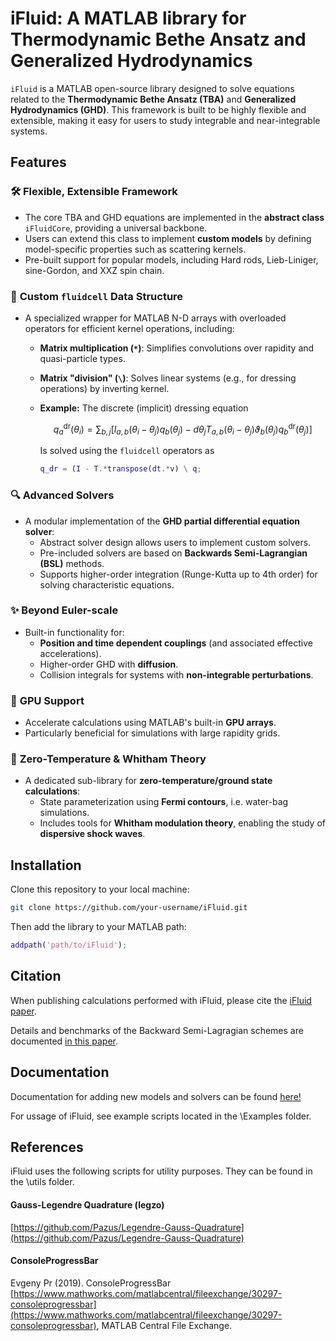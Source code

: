 # iFluid: A MATLAB library for Thermodynamic Bethe Ansatz and Generalized Hydrodynamics

`iFluid` is a MATLAB open-source library designed to solve equations related to the **Thermodynamic Bethe Ansatz (TBA)** and **Generalized Hydrodynamics (GHD)**. This framework is built to be highly flexible and extensible, making it easy for users to study integrable and near-integrable systems.

## Features

### 🛠 **Flexible, Extensible Framework**
- The core TBA and GHD equations are implemented in the **abstract class** `iFluidCore`, providing a universal backbone.
- Users can extend this class to implement **custom models** by defining model-specific properties such as scattering kernels.
- Pre-built support for popular models, including Hard rods, Lieb-Liniger, sine-Gordon, and XXZ spin chain.

### 🧮 **Custom `fluidcell` Data Structure**
- A specialized wrapper for MATLAB N-D arrays with overloaded operators for efficient kernel operations, including:
  - **Matrix multiplication (`*`)**: Simplifies convolutions over rapidity and quasi-particle types.
  - **Matrix "division" (`\`)**: Solves linear systems (e.g., for dressing operations) by inverting kernel.
  - **Example:** The discrete (implicit) dressing equation

    $$q_a^{\mathrm{dr}} (\theta_i) = \sum_{b,j} \left[I_{a,b} (\theta_i - \theta_j)  q_b (\theta_j) - d\theta_j T_{a,b} (\theta_i - \theta_j)  \vartheta_b(\theta_j)  q_b^{\mathrm{dr}}(\theta_j) \right] $$

    Is solved using the `fluidcell` operators as 
     ```matlab
     q_dr = (I - T.*transpose(dt.*v) \ q;
     ```

### 🔍 **Advanced Solvers**
- A modular implementation of the **GHD partial differential equation solver**:
  - Abstract solver design allows users to implement custom solvers.
  - Pre-included solvers are based on **Backwards Semi-Lagrangian (BSL)** methods.
  - Supports higher-order integration (Runge-Kutta up to 4th order) for solving characteristic equations.

### ✨ **Beyond Euler-scale**
- Built-in functionality for:
  - **Position and time dependent couplings** (and associated effective accelerations).  
  - Higher-order GHD with **diffusion**.
  - Collision integrals for systems with **non-integrable perturbations**.

### 🚀 **GPU Support**
- Accelerate calculations using MATLAB's built-in **GPU arrays**.
- Particularly beneficial for simulations with large rapidity grids.

### 🌊 **Zero-Temperature & Whitham Theory**
- A dedicated sub-library for **zero-temperature/ground state calculations**:
  - State parameterization using **Fermi contours**, i.e. water-bag simulations.
  - Includes tools for **Whitham modulation theory**, enabling the study of **dispersive shock waves**.

## Installation

Clone this repository to your local machine:
```bash
git clone https://github.com/your-username/iFluid.git
```
Then add the library to your MATLAB path:
```matlab
addpath('path/to/iFluid');
```

## Citation
When publishing calculations performed with iFluid, please cite the [iFluid paper](https://arxiv.org/abs/2001.02547). 

Details and benchmarks of the Backward Semi-Lagragian schemes are documented [in this paper](https://arxiv.org/abs/2212.12349).

## Documentation
Documentation for adding new models and solvers can be found [here!](https://integrablefluid.github.io/iFluidDocumentation/)

For ussage of iFluid, see example scripts located in the \Examples folder.

## References
iFluid uses the following scripts for utility purposes. They can be found in the \utils folder.

#### Gauss-Legendre Quadrature (legzo)

[https://github.com/Pazus/Legendre-Gauss-Quadrature](https://github.com/Pazus/Legendre-Gauss-Quadrature)

#### ConsoleProgressBar
Evgeny Pr (2019). ConsoleProgressBar [https://www.mathworks.com/matlabcentral/fileexchange/30297-consoleprogressbar](https://www.mathworks.com/matlabcentral/fileexchange/30297-consoleprogressbar), MATLAB Central File Exchange. 
